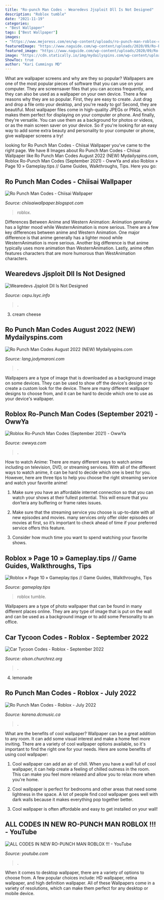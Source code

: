 ```yaml
---
title: "Ro-punch Man Codes - Wearedevs Jjsploit Dll Is Not Designed"
description: "Roblox tumble"
date: "2021-11-19"
categories:
- "Best Wallpaper"
tags: ["Best Wallpaper"]
images:
- "https://www.mejoress.com/en/wp-content/uploads/ro-punch-man-roblox-codes-326x245.jpg"
featuredImage: "https://www.naguide.com/wp-content/uploads/2020/09/Ro-Punch-Man-Codes-Roblox.jpg"
featured_image: "https://www.naguide.com/wp-content/uploads/2020/09/Ro-Punch-Man-Codes-Roblox.jpg"
image: "https://cdn.statically.io/img/mydailyspins.com/wp-content/uploads/2021/03/Ro-punch-man-codes.jpg"
ShowToc: true
author: "Kari Cummings MD"
---
```



What are wallpaper screens and why are they so popular?
Wallpapers are one of the most popular pieces of software that you can use on your computer. They are screensaver files that you can access frequently, and they can also be used as a wallpaper on your own device. There a few reasons why they are so popular. First, they are easy to create. Just drag and drop a file onto your desktop, and you're ready to go! Second, they are beautiful. Most wallpaper files come in high-quality JPEGs or PNGs, which makes them perfect for displaying on your computer or phone. And finally, they're versatile. You can use them as a background for photos or videos, or as the main screen saver on your device. So if you're looking for an easy way to add some extra beauty and personality to your computer or phone, give wallpaper screens a try!

	

		
looking for Ro Punch Man Codes - Chiisai Wallpaper you've came to the right page. We have 8 Images about Ro Punch Man Codes - Chiisai Wallpaper like Ro Punch Man Codes August 2022 (NEW) Mydailyspins.com, Roblox Ro-Punch Man Codes (September 2021) - OwwYa and also Roblox » Page 10 » Gameplay.tips // Game Guides, Walkthroughs, Tips. Here you go:
		
    
## Ro Punch Man Codes - Chiisai Wallpaper

<img loading=lazy src="https://www.naguide.com/wp-content/uploads/2020/09/Ro-Punch-Man-Codes-Roblox.jpg" onerror="this.onerror=null;this.src='https://tse4.mm.bing.net/th?id=OIP.1TZ0ZYVaDsycYR8Zkw6acgHaEI&amp;pid=15.1';" alt="Ro Punch Man Codes - Chiisai Wallpaper">

_Source: chiisaiwallpaper.blogspot.com_

>roblox. 

	

Differences Between Anime and Western Animation: Animation generally has a lighter mood while WesternAnimation is more serious.
There are a few key differences between anime and Western Animation. One major difference is that anime generally has a lighter mood while WesternAnimation is more serious. Another big difference is that anime typically uses more animation than WesternAnimation. Lastly, anime often features characters that are more humorous than WestAnimation characters.

    
## Wearedevs Jjsploit Dll Is Not Designed

<img loading=lazy src="https://i2.wp.com/i1.ytimg.com/vi/Z5QhZ2yiPrw/maxresdefault.jpg" onerror="this.onerror=null;this.src='https://tse3.mm.bing.net/th?id=OIP.pXg2xK4hfM_oLr0JHbgDdgHaEK&amp;pid=15.1';" alt="Wearedevs Jjsploit Dll Is Not Designed">

_Source: cepu.lsyc.info_

>. 

	

3. cream cheese 

    
## Ro Punch Man Codes August 2022 (NEW) Mydailyspins.com

<img loading=lazy src="https://cdn.statically.io/img/mydailyspins.com/wp-content/uploads/2021/03/Ro-punch-man-codes.jpg" onerror="this.onerror=null;this.src='https://tse1.mm.bing.net/th?id=OIP.0HsxcLepYgU1exRb1tcszQCSEM&amp;pid=15.1';" alt="Ro Punch Man Codes August 2022 (NEW) Mydailyspins.com">

_Source: lang.jodymaroni.com_

>. 

	

Wallpapers are a type of image that is downloaded as a background image on some devices. They can be used to show off the device's design or to create a custom look for the device. There are many different wallpaper designs to choose from, and it can be hard to decide which one to use as your device's wallpaper.

    
## Roblox Ro-Punch Man Codes (September 2021) - OwwYa

<img loading=lazy src="https://owwya.com/wp-content/uploads/2020/09/Roblox-Ro-Punch-Man-Codes-Thumbnail.png" onerror="this.onerror=null;this.src='https://tse4.mm.bing.net/th?id=OIP.2nNJHJ4uB1Q8VTdXOopdtwAAAA&amp;pid=15.1';" alt="Roblox Ro-Punch Man Codes (September 2021) - OwwYa">

_Source: owwya.com_

>. 

	

How to watch Anime: There are many different ways to watch anime including on television, DVD, or streaming services.
With all of the different ways to watch anime, it can be hard to decide which one is best for you. However, here are three tips to help you choose the right streaming service and watch your favorite anime!
1. Make sure you have an affordable internet connection so that you can watch your shows at their fullest potential. This will ensure that you don’tera any buffering or frame rates issues.

2. Make sure that the streaming service you choose is up-to-date with all new episodes and movies. many services only offer older episodes or movies at first, so it’s important to check ahead of time if your preferred service offers this feature.

3. Consider how much time you want to spend watching your favorite shows.

    
## Roblox » Page 10 » Gameplay.tips // Game Guides, Walkthroughs, Tips

<img loading=lazy src="https://gameplay.tips/uploads/posts/2020-09/thumbs/1599630919_roblox.jpg" onerror="this.onerror=null;this.src='https://tse3.mm.bing.net/th?id=OIP.gLqmXJYFhbNVBYreFKKp4AHaD7&amp;pid=15.1';" alt="Roblox » Page 10 » Gameplay.tips // Game Guides, Walkthroughs, Tips">

_Source: gameplay.tips_

>roblox tumble. 

	



Wallpapers are a type of photo wallpaper that can be found in many different places online. They are any type of image that is put on the wall and can be used as a background image or to add some Personality to an office.

    
## Car Tycoon Codes - Roblox - September 2022

<img loading=lazy src="https://www.mejoress.com/en/wp-content/uploads/ro-punch-man-roblox-codes-326x245.jpg" onerror="this.onerror=null;this.src='https://tse4.mm.bing.net/th?id=OIP.RDeDlYG-VXjXXC2GnqP49QFGD1&amp;pid=15.1';" alt="Car Tycoon Codes - Roblox - September 2022">

_Source: olson.churchrez.org_

>. 

	

4. lemonade 

    
## Ro Punch Man Codes - Roblox - July 2022

<img loading=lazy src="https://www.mejoress.com/en/wp-content/uploads/ro-punch-man-roblox-codes.jpg" onerror="this.onerror=null;this.src='https://tse3.mm.bing.net/th?id=OIP.L54CWb6LlToFxkKa1hfkfwHaEs&amp;pid=15.1';" alt="Ro Punch Man Codes - Roblox - July 2022">

_Source: karena.dcmusic.ca_

>. 

	

What are the benefits of cool wallpaper?
Wallpaper can be a great addition to any room. It can add some visual interest and make a home feel more inviting. There are a variety of cool wallpaper options available, so it's important to find the right one for your needs. Here are some benefits of using cool wallpaper: 
1. Cool wallpaper can add an air of chill. When you have a wall full of cool wallpaper, it can help create a feeling of chilled outness in the room. This can make you feel more relaxed and allow you to relax more when you're home. 

2. Cool wallpaper is perfect for bedrooms and other areas that need some lightness in the space. A lot of people find cool wallpaper goes well with dark walls because it makes everything pop together better. 

3. Cool wallpaper is often affordable and easy to get installed on your wall!

    
## ALL CODES IN NEW RO-PUNCH MAN ROBLOX !!! - YouTube

<img loading=lazy src="https://i.ytimg.com/vi/K9uo-tvxVgE/maxresdefault.jpg" onerror="this.onerror=null;this.src='https://tse2.mm.bing.net/th?id=OIP.CgFIisZLTkZUCb-M8RezmAHaEK&amp;pid=15.1';" alt="ALL CODES IN NEW RO-PUNCH MAN ROBLOX !!! - YouTube">

_Source: youtube.com_

>. 

	

When it comes to desktop wallpaper, there are a variety of options to choose from. A few popular choices include: HD wallpaper, retina wallpaper, and high definition wallpaper. All of these Wallpapers come in a variety of resolutions, which can make them perfect for any desktop or mobile device. 

